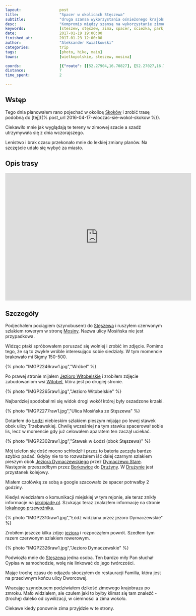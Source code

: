 ```yaml
---
layout:                 post
title:                  "Spacer w okolicach Stęszewa"
subtitle:               "druga szansa wykorzystania ośnieżonego krajobrazu"
desc:                   "Kompromis między szansą na wykorzystanie zimowego krajobrazu w okolicy a małą ilością czasu. Podjechałem pociągiem do Stęszewa w okolice Wielkopolskiego Parku Narodowego."
keywords:               [steszew, stęszew, zima, spacer, ścieżka, park, las, wielkopolski park narodowy, mosina]
date:                   2017-01-19 19:00:00
finished_at:            2017-01-23 12:00:00
author:                 "Aleksander Kwiatkowski"
categories:             trip
tags:                   [photo, hike, main]
towns:                  [wielkopolskie, steszew, mosina]

coords:                 [{"route": [[52.27904,16.70827], [52.27027,16.72002], [52.25845,16.74989], [52.26065,16.74740], [52.26541,16.74994], [52.26654,16.73329]], "type": "hike"}]
distance:               7
time_spent:             2

---
```


[wiki-witobel]: https://pl.wikipedia.org/wiki/Witobel
[wiki-jez-witobelskie]: https://pl.wikipedia.org/wiki/Jezioro_Witobelskie
[wiki-jez-dymaczewskie]: https://pl.wikipedia.org/wiki/Jezioro_Dymaczewskie
[wiki-skoki]: https://pl.wikipedia.org/wiki/Skoki_(powiat_w%C4%85growiecki)
[wiki-steszew]: https://pl.wikipedia.org/wiki/St%C4%99szew
[wiki-mosina]: https://pl.wikipedia.org/wiki/Mosina
[wiki-lodz]: https://pl.wikipedia.org/wiki/%C5%81%C3%B3d%C5%BA_(wie%C5%9B_w_powiecie_pozna%C5%84skim)
[wiki-druzyna]: https://pl.wikipedia.org/wiki/Dru%C5%BCyna_(wojew%C3%B3dztwo_wielkopolskie)
[wiki-borkowice]: https://pl.wikipedia.org/wiki/Borkowice_(wojew%C3%B3dztwo_wielkopolskie)
[wiki-dymaczewo-stare]: https://pl.wikipedia.org/wiki/Dymaczewo_Stare

[jakdojade]: http://poznan.jakdojade.pl
[mosina-komunikacja]: http://www.zukmosina.pl/dzial-transportu-osobowego/rozklad-jazdy/


Wstęp
-----

Tego dnia planowałem rano pojechać w okolicę [Skoków][wiki-skoki] i
zrobić trasę podobną do [tej]({% post_url 2016-04-17-wloczac-sie-wokol-skokow %}).

Ciekawiło mnie jak wyglądają te tereny w zimowej szacie a szadź utrzymywała się z dnia
wczorajszego.

Lenistwo i brak czasu przekonało mnie do lekkiej zmiany planów. Na szczęście
udało się wybyć za miasto.

Opis trasy
----------

<iframe height='405' width='590' frameborder='0' allowtransparency='true' scrolling='no' src='https://www.strava.com/activities/837596171/embed/39577f4f5fcc4bf5c5eebcb6ecb21031a3617f11'></iframe>

Szczegóły
---------

Podjechałem pociągiem (szynobusem) do [Stęszewa][wiki-steszew] i ruszyłem
czerwonym szlakiem rowerym w stronę [Mosiny][wiki-mosina]. Nazwa ulicy
Mosińska nie jest przypadkowa.

Widząc ptaki spróbowałem poruszać się wolniej i zrobić im zdjęcie. Pomimo
tego, że są to zwykłe wróble interesująco sobie siedziały. W tym momencie
brakowało mi Sigmy 150-500.

{% photo "IMGP2246raw1.jpg","Wróbel" %}

Po prawej stronie mijałem [Jezioro Witobelskie][wiki-jez-witobelskie] i
zrobiłem zdjęcie zabudowaniom wsi [Witobel][wiki-witobel], która jest po
drugiej stronie.

{% photo "IMGP2265raw1.jpg","Jezioro Witobelskie" %}

Najbardziej spodobał mi się widok drogi wokół której były oszadzone krzaki.

{% photo "IMGP2277raw1.jpg","Ulica Mosińska ze Stęszewa" %}

Dotarłem do [Łodzi][wiki-lodz] niebieskim szlakiem pieszym
mijając po lewej stawek obok ulicy Trzebawskiej.
Chwilę wcześniej na tym stawku spacerował sobie lis, lecz w momencie gdy już
celowałem aparatem ten zaczął uciekać.

{% photo "IMGP2302raw1.jpg","Stawek w Łodzi (obok Stęszewa)" %}

Mój telefon się dość mocno schłodził i przez to bateria zaczęła bardzo szybko
padać. Gdyby nie to to rozważałem iść dalej czarnym szlakiem pieszym obok
[Jeziora Dymaczewskiego][wiki-jez-dymaczewskie] przez
[Dymaczewo Stare][wiki-dymaczewo-stare]. Następnie przeszedłbym przez
[Borkowice][wiki-borkowice] do [Drużyny][wiki-druzyna].
W [Drużynie][wiki-druzyna] jest przystanek kolejowy.

Miałem czołówkę ze sobą a google szacowało że spacer potrwałby 2 godziny.

Kiedyś wiedziałem o komunikacji miejskiej w tym rejonie, ale teraz znikły
informacje na [jakdojadę.pl][jakdojade]. Szukając teraz znalazłem
informację na stronie [lokalnego przewoźnika][mosina-komunikacja].



{% photo "IMGP2310raw1.jpg","Łódź widziana przez jezoro Dymaczewskie" %}

Zrobiłem jeszcze kilka zdjęc [jeziora][wiki-jez-dymaczewskie] i rozpocząłem
powrót. Szedłem tym razem czerwonym szlakiem rowerowym.

{% photo "IMGP2326raw1.jpg","Jezioro Dymaczewskie" %}

Podwiozła mnie do [Stęszewa][wiki-steszew] jedna osoba. Ten bardzo miły Pan słuchał
Cypisa w samochodzie, wolę nie linkować do jego twórczości.

Mając trochę czasu do odjazdu skoczyłem do restauracji Familia, która jest
na przeciwnym końcu ulicy Dworcowej.

Wracając szynobusem podziwiałem dzikość zimowego krajobrazu po zmroku. Mało widziałem,
ale czułem jaki to byłby klimat się tam znaleźć - (trochę) daleko od cywilizacji,
w ciemności a zima wokoło.

Ciekawe kiedy ponownie zima przyjdzie w te strony.
